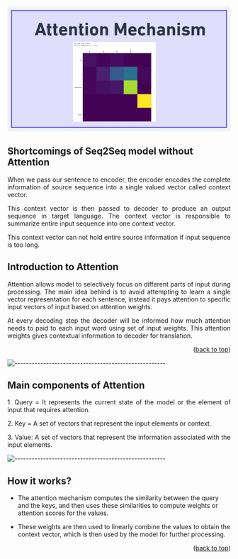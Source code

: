 <a id="readme-top"></a>
<p align="center"> 
  <img src="images/attn.png" alt="Sequence" >
</p>
<h2 id="intro">Shortcomings of Seq2Seq model without Attention</h2>
<p align="justify"> 
 When we pass our sentence to encoder, the encoder encodes the complete information of source sequence into a single valued vector called context vector.
</p>
<p align="justify"> 
   This context vector is then passed to decoder to produce an output sequence in target language. The context vector is responsible to summarize entire input sequence into one context vector.
</p>
<p align="justify"> 
    This context vector can not hold entire source information if input sequence is too long.
</p>

<a id="readme-top"></a>

<h2 id="intro">Introduction to  Attention</h2>
<p align="justify"> 
 Attention allows model to selectively focus on different parts of input during processing. The main idea behind is to avoid attempting to learn a single vector representation for each sentence, instead it pays attention to specific input vectors of input based on attention weights.
</p>
<p align="justify"> 
   At every decoding step the decoder will be informed how much attention needs to paid to each input word using set of input weights. This attention weights gives contextual information to decoder for translation.
</p>

<p align="right">(<a href="#readme-top">back to top</a>)</p>

![-----------------------------------------------------](https://raw.githubusercontent.com/andreasbm/readme/master/assets/lines/rainbow.png)

<a id="readme-top"></a>

<h2 id="intro">Main components of Attention </h2>
<p align="justify"> 
 1. Query = It represents the current state of the model or the element of input that requires attention.
</p>
<p align="justify"> 
2. Key = A set of vectors that represent the input elements or context.
</p>
<p align="justify"> 
3. Value: A set of vectors that represent the information associated with the input elements.
</p>

![-----------------------------------------------------](https://raw.githubusercontent.com/andreasbm/readme/master/assets/lines/rainbow.png)

<h2 id="intro">How it works? </h2>

 *  The attention mechanism computes the similarity between the query and the keys, and then uses these similarities to compute weights or attention scores for the values.

*  These weights are then used to linearly combine the values to obtain the context vector, which is then used by the model for further processing.


<p align="right">(<a href="#readme-top">back to top</a>)</p>
